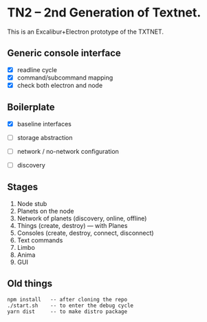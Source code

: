 # TN2 – 2nd Generation of Textnet.

This is an Excalibur+Electron prototype of the TXTNET.

## Generic console interface
* [x] readline cycle
* [x] command/subcommand mapping
* [x] check both electron and node

## Boilerplate
* [x] baseline interfaces
* [ ] storage abstraction
* [ ] network / no-network configuration
* [ ] discovery


## Stages
1. Node stub
2. Planets on the node
3. Network of planets (discovery, online, offline)
5. Things (create, destroy) — with Planes
6. Consoles (create, destroy, connect, disconnect)
7. Text commands
8. Limbo
9. Anima
10. GUI


## Old things
    npm install   -- after cloning the repo
    ./start.sh    -- to enter the debug cycle
    yarn dist     -- to make distro package

